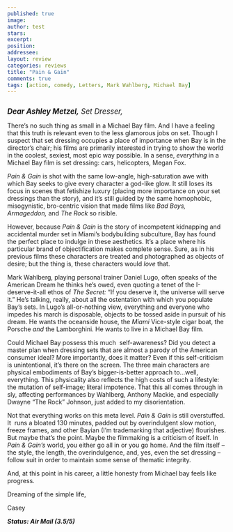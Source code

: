 ```yaml
---
published: true
image:
author: test 
stars: 
excerpt: 
position: 
addressee: 
layout: review
categories: reviews
title: "Pain & Gain"
comments: true
tags: [action, comedy, Letters, Mark Wahlberg, Michael Bay]
---
```

<div><p><span class="full-image-block ssNonEditable"><span><a href="/letters/2013/4/26/pain-gain.html"><img src="http://static.squarespace.com/static/5005f6bcc4aa41161b33e89e/5329cf1fe4b07c068ebf74de/5329cf1fe4b07c068ebf7825/1367005378807/pain-and-gain.jpg" alt="" /></a></span></span></p>
<p><span style="font-size:120%;"><strong><em>Dear Ashley Metzel,</em></strong><em> Set Dresser,</em></span></p>
<p>There&rsquo;s no such thing as small in a Michael Bay film. And I have a feeling that this truth is relevant even to the less glamorous jobs on set. Though I suspect that set dressing occupies a place of importance when Bay is in the director&rsquo;s chair; his films are primarily interested in trying to show the world in the coolest, sexiest, most epic way possible. In a sense, <em>everything</em> in a Michael Bay film is set dressing: cars, helicopters, Megan Fox.</p>
<p><em>Pain &amp; Gain</em> is shot with the same low-angle, high-saturation awe with which Bay seeks to give every character a god-like glow. It still loses its focus in scenes that fetishize luxury (placing more importance on your set dressings than the story), and it&rsquo;s still guided by the same homophobic, misogynistic, bro-centric vision that made films like <em>Bad Boys, Armageddon,</em> and<em> The Rock </em>so risible.</p>
<p>However, because <em>Pain &amp; Gain</em> is the story of incompetent kidnapping and accidental murder set in Miami&rsquo;s bodybuilding subculture, Bay has found the perfect place to indulge in these aesthetics. It&rsquo;s a place where his particular brand of objectification makes complete sense. Sure, as in his previous films these characters are treated and photographed as objects of desire; but the thing is, these characters would <em>love</em> that.</p>
<p>Mark Wahlberg, playing personal trainer Daniel Lugo, often speaks of the American Dream he thinks he&rsquo;s owed, even quoting a tenet of the I-deserve-it-all ethos of <em>The Secret: </em>&ldquo;If you deserve it, the universe will serve it.&rdquo; He&rsquo;s talking, really, about all the ostentation with which you populate Bay&rsquo;s sets. In Lugo&rsquo;s all-or-nothing view, everything and everyone who impedes his march is disposable, objects to be tossed aside in pursuit of his dream. He wants the oceanside house, the <em>Miami </em>Vice-style cigar boat, the Porsche <em>and</em> the Lamborghini. He wants to live in a Michael Bay film.</p>
<p>Could Michael Bay possess this much &nbsp;self-awareness? Did you detect a master plan when dressing sets that are almost a parody of the American consumer ideal? More importantly, does it matter? Even if this self-criticism is unintentional, it&rsquo;s there on the screen. The three main characters are physical embodiments of Bay&rsquo;s bigger-is-better approach to&hellip;well, everything. This physicality also reflects the high costs of such a lifestyle: the mutation of self-image; literal impotence. That this all comes through in sly, affecting performances by Wahlberg, Anthony Mackie, and especially Dwayne &ldquo;The Rock&rdquo; Johnson, just added to my disorientation.</p>
<p>Not that everything works on this meta level. <em>Pain &amp; Gain</em> is still overstuffed. It <em>&nbsp;</em>runs a bloated 130 minutes, padded out by overindulgent slow motion, freeze frames, and other Bayian (I&rsquo;m trademarking that adjective) flourishes. But maybe that&rsquo;s the point. Maybe the filmmaking is a criticism of itself. In <em>Pain &amp; Gain&rsquo;s</em> world, you either go all in or you go home. And the film itself &ndash; the style, the length, the overindulgence, and, yes, even the set dressing &ndash; follow suit in order to maintain some sense of thematic integrity.</p>
<p>And, at this point in his career, a little honesty from Michael bay feels like progress.</p>
<p>Dreaming of the simple life,</p>
<p>Casey</p>
<p><strong><em>Status: Air Mail (3.5/5)</em></strong></p></div>
